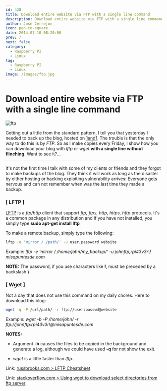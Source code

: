 ```yaml
---
id: 428
title: Download entire website via FTP with a single line command
description: Download entire website via FTP with a single line command
author: Jose Cerrejon
icon: pen-to-square
date: 2014-07-10 08:20:00
prev: /
next: false
category:
  - Raspberry PI
  - Linux
tag:
  - Raspberry PI
  - Linux
image: /images/ftp.jpg
---
```


# Download entire website via FTP with a single line command

![ftp](/images/ftp.jpg)

Getting out a little from the standard pattern, I tell you that yesterday I needed to back up the blog, hosted on [1and1](http://www.1and1.es/?kwk=197391663&ac=OM.WE.WE930K223346T7073a). The trouble is that the only way to do this is by *FTP*. So as I make copies every Friday, I show how you can download your blog with *lftp* or *wget* **with a single line without flinching**. Want to see it?...

- - -
It's not the first time I talk with some of my clients or friends and they forgot to make backups of the blog. They think it will work as long as the disaster by either hosting or hacking exploiting vulnerability arrives: Everyone gets nervous and can not remember when was the last time they made a backup.

###  [ LFTP ]

[LFTP](http://lftp.yar.ru/) is a *ftp/http* client that support *ftp, ftps, http, https, hftp* protocols. It's a common package in any distribution and if you have not installed, you simply type **sudo apt-get install lftp**

To make a remote backup, simply type the following:

```bash
lftp -e 'mirror / /path/' -u user,password website
```

Example: *lftp -e 'mirror / /home/john/my_backup/' -u johnftp,rpi43v3r\\! misapuntesde.com*

**NOTE:** The password, if you use characters like **!**, must be preceded by a backslash  **\\**

###  [ Wget ]

Not a day that does not use this command on my daily chores. Here to download this blog:

```bash
wget -q -P /url/path/ -r ftp://user:passwd@website
```

Example: *wget -b -P /home/john/ -r ftp://johnftp:rpi43v3r\!@misapuntesde.com*

**NOTES:** 

* Argument **-b** causes the files to be copied in the background and generate a log, although we could have used **-q** for not show the exit.

* *wget* is a little faster than *lftp*.

Link: [russbrooks.com > LFTP Cheatsheet](http://russbrooks.com/2010/11/19/lftp-cheetsheet)

Link: [stackoverflow.com > Using wget to download select directories from ftp server](http://stackoverflow.com/questions/20751286/using-wget-to-download-select-directories-from-ftp-server)
